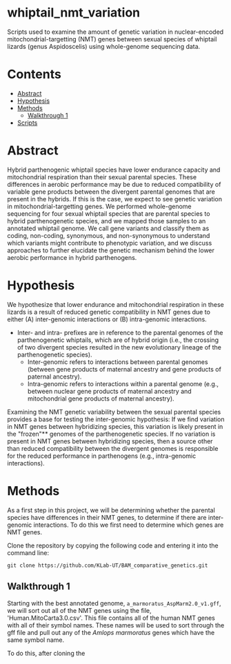 # whiptail_nmt_variation
Scripts used to examine the amount of genetic variation in nuclear-encoded mitochondrial-targetting (NMT) genes between sexual species of whiptail lizards (genus Aspidoscelis) using whole-genome sequencing data.

# Contents

- [Abstract](#abstract)
- [Hypothesis](#hypothesis)
- [Methods](#methods)
  - [Walkthrough 1](#walkthrough1)
- [Scripts](#scripts)

# Abstract

 Hybrid parthenogenic whiptail species have lower endurance capacity and mitochondrial respiration than their sexual parental species. These differences in aerobic performance may be due to reduced compatibility of variable gene products between the divergent parental genomes that are present in the hybrids. If this is the case, we expect to see genetic variation in mitochondrial-targetting genes. We performed whole-genome sequencing for four sexual whiptail species that are parental species to hybrid parthenogenetic species, and we mapped those samples to an annotated whiptail genome. We call gene variants and classify them as coding, non-coding, synonymous, and non-synonymous to understand which variants might contribute to phenotypic variation, and we discuss approaches to further elucidate the genetic mechanism behind the lower aerobic performance in hybrid parthenogens.

# Hypothesis
We hypothesize that lower endurance and mitochondrial respiration in these lizards is a result of reduced genetic compatibility in NMT genes due to either 
(A) inter-genomic interactions or (B) intra-genomic interactions. 
- Inter- and intra- prefixes are in reference to the parental genomes of the parthenogenetic whiptails, which are of hybrid origin (i.e., the crossing of two divergent species resulted in the new evolutionary lineage of the parthenogenetic species).
  - Inter-genomic refers to interactions between parental genomes (between gene products of maternal ancestry and gene products of paternal ancestry).
  - Intra-genomic refers to interactions within a parental genome (e.g., between nuclear gene products of maternal ancestry and mitochondrial gene products of maternal ancestry). 

Examining the NMT genetic variability between the sexual parental species provides a base for testing the inter-genomic hypothesis: If we find variation in NMT genes between hybridizing species, this variation is likely present in the 
 "frozen"\*\* 
 genomes 
of the parthenogenetic species. If no variation is present in NMT genes between hybridizing species, then a source other than reduced compatibility between the divergent genomes is responsible for the reduced performance in parthenogens (e.g., intra-genomic interactions). 

# Methods
As a first step in this project, we will be determining whether the parental species have differences in their NMT genes, to determine if there are inter-genomic interactions. To do this we first need to determine which genes are NMT genes. 

Clone the repository by copying the following code and entering it into the command line:

   ```git clone https://github.com/KLab-UT/BAM_comparative_genetics.git```



## Walkthrough 1

Starting with the best annotated genome, `a_marmoratus_AspMarm2.0_v1.gff`, we will sort out all of the NMT genes using the file, 'Human.MitoCarta3.0.csv'. This file contains all of the human NMT genes with all of their symbol names. These names will be used to sort through the gff file and pull out any of the *Amlops marmoratus* genes which have the same symbol name. 

To do this, after cloning the 


